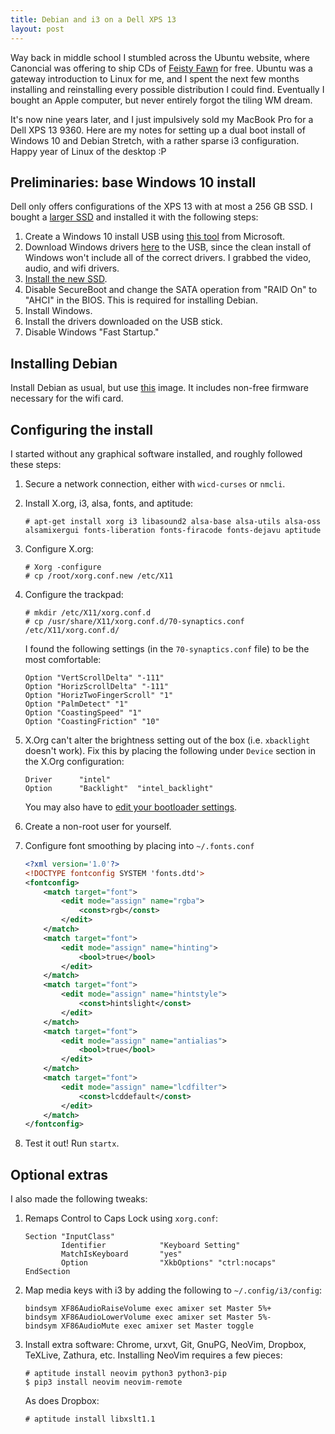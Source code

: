 ```yaml
---
title: Debian and i3 on a Dell XPS 13
layout: post
---
```


Way back in middle school I stumbled across the Ubuntu website, where Canoncial was offering to ship CDs of [Feisty Fawn](https://en.wikipedia.org/wiki/Ubuntu_version_history#Ubuntu_7.04_.28Feisty_Fawn.29) for free. Ubuntu was a gateway introduction to Linux for me, and I spent the next few months installing and reinstalling every possible distribution I could find. Eventually I bought an Apple computer, but never entirely forgot the tiling WM dream.

It's now nine years later, and I just impulsively sold my MacBook Pro for a Dell XPS 13 9360. Here are my notes for setting up a dual boot install of Windows 10 and Debian Stretch, with a rather sparse i3 configuration. Happy year of Linux of the desktop :P

## Preliminaries: base Windows 10 install

Dell only offers configurations of the XPS 13 with at most a 256 GB SSD. I bought a [larger SSD][0] and installed it with the following steps:

1. Create a Windows 10 install USB using [this tool][1] from Microsoft.
2. Download Windows drivers [here][2] to the USB, since the clean install of Windows won't include all of the correct drivers. I grabbed the video, audio, and wifi drivers.
3. [Install the new SSD][3].
4. Disable SecureBoot and change the SATA operation from "RAID On" to "AHCI" in the BIOS. This is required for installing Debian.
5. Install Windows.
6. Install the drivers downloaded on the USB stick.
7. Disable Windows "Fast Startup."

[0]: https://www.amazon.com/Samsung-2-5-Inch-Internal-MZ-75E500B-AM/dp/B00OBRE5UE/
[1]: https://www.microsoft.com/en-us/software-download/windows10
[2]: http://www.dell.com/support/home/us/en/04/product-support/product/xps-13-9360-laptop/drivers
[3]: http://www.laptopmag.com/articles/upgrade-dell-xps-13-ssd

## Installing Debian

Install Debian as usual, but use [this][4] image. It includes non-free firmware necessary for the wifi card.

[4]: http://cdimage.debian.org/cdimage/unofficial/non-free/cd-including-firmware/

## Configuring the install

I started without any graphical software installed, and roughly followed these steps:

1. Secure a network connection, either with `wicd-curses` or `nmcli`.
1. Install X.org, i3, alsa, fonts, and aptitude: 
   
   ```
   # apt-get install xorg i3 libasound2 alsa-base alsa-utils alsa-oss alsamixergui fonts-liberation fonts-firacode fonts-dejavu aptitude
   ```

1. Configure X.org:

   ```
   # Xorg -configure
   # cp /root/xorg.conf.new /etc/X11
   ```

1. Configure the trackpad:

   ```
   # mkdir /etc/X11/xorg.conf.d
   # cp /usr/share/X11/xorg.conf.d/70-synaptics.conf /etc/X11/xorg.conf.d/
   ```

   I found the following settings (in the `70-synaptics.conf` file) to be the most comfortable:

   ```
   Option "VertScrollDelta" "-111"
   Option "HorizScrollDelta" "-111"
   Option "HorizTwoFingerScroll" "1"
   Option "PalmDetect" "1"
   Option "CoastingSpeed" "1"
   Option "CoastingFriction" "10"
   ```

1. X.Org can't alter the brightness setting out of the box (i.e. `xbacklight` doesn't work). Fix this by placing the following under `Device` section in the X.Org configuration:

   ```
   Driver      "intel"
   Option      "Backlight"  "intel_backlight"
   ```

   You may also have to [edit your bootloader settings][5].

   [5]: https://en.wikipedia.org/wiki/Ubuntu_version_history#Ubuntu_7.04_.28Feisty_Fawn.29

1. Create a non-root user for yourself.

1. Configure font smoothing by placing into `~/.fonts.conf`

   ```xml
   <?xml version='1.0'?>
   <!DOCTYPE fontconfig SYSTEM 'fonts.dtd'>
   <fontconfig>
       <match target="font">
           <edit mode="assign" name="rgba">
               <const>rgb</const>
           </edit>
       </match>
       <match target="font">
           <edit mode="assign" name="hinting">
               <bool>true</bool>
           </edit>
       </match>
       <match target="font">
           <edit mode="assign" name="hintstyle">
               <const>hintslight</const>
           </edit>
       </match>
       <match target="font">
           <edit mode="assign" name="antialias">
               <bool>true</bool>
           </edit>
       </match>
       <match target="font">
           <edit mode="assign" name="lcdfilter">
               <const>lcddefault</const>
           </edit>
       </match>
   </fontconfig>
   ```

1. Test it out! Run `startx`.

## Optional extras

I also made the following tweaks:

1. Remaps Control to Caps Lock using `xorg.conf`:

   ```
   Section "InputClass"
           Identifier            "Keyboard Setting"
           MatchIsKeyboard       "yes"
           Option                "XkbOptions" "ctrl:nocaps"
   EndSection
   ```

1. Map media keys with i3 by adding the following to `~/.config/i3/config`:

   ```
   bindsym XF86AudioRaiseVolume exec amixer set Master 5%+
   bindsym XF86AudioLowerVolume exec amixer set Master 5%-
   bindsym XF86AudioMute exec amixer set Master toggle
   ```

1. Install extra software: Chrome, urxvt, Git, GnuPG, NeoVim, Dropbox, TeXLive, Zathura, etc. Installing NeoVim requires a few pieces:

   ```
   # aptitude install neovim python3 python3-pip
   $ pip3 install neovim neovim-remote
   ```

   As does Dropbox: 

   ```
   # aptitude install libxslt1.1
   ```
